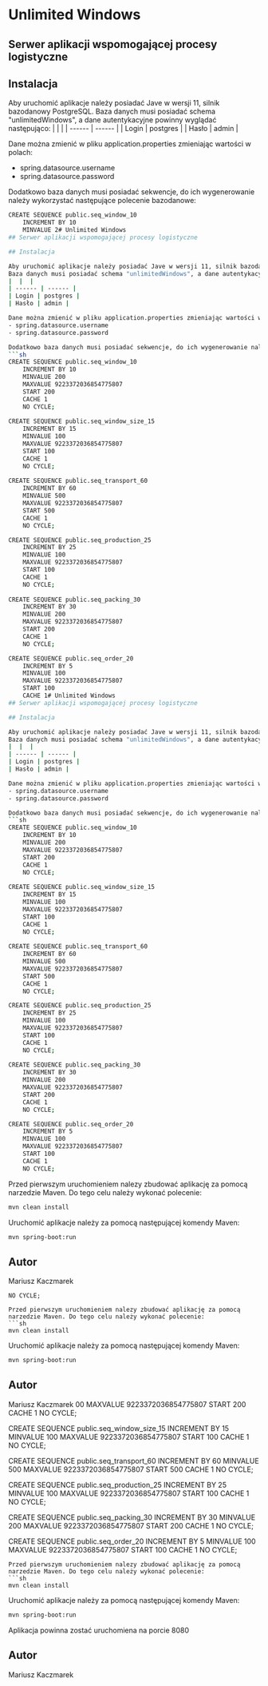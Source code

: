 # Unlimited Windows
## Serwer aplikacji wspomogającej procesy logistyczne

## Instalacja

Aby uruchomić aplikacje należy posiadać Jave w wersji 11, silnik bazodanowy PostgreSQL.
Baza danych musi posiadać schema "unlimitedWindows", a dane autentykacyjne powinny wyglądać następująco:
|  |  |
| ------ | ------ |
| Login | postgres |
| Hasło | admin |

Dane można zmienić w pliku application.properties zmieniając wartości w polach:
- spring.datasource.username
- spring.datasource.password

Dodatkowo baza danych musi posiadać sekwencje, do ich wygenerowanie należy wykorzystać następujące polecenie bazodanowe:
```sh
CREATE SEQUENCE public.seq_window_10
	INCREMENT BY 10
	MINVALUE 2# Unlimited Windows
## Serwer aplikacji wspomogającej procesy logistyczne

## Instalacja

Aby uruchomić aplikacje należy posiadać Jave w wersji 11, silnik bazodanowy PostgreSQL.
Baza danych musi posiadać schema "unlimitedWindows", a dane autentykacyjne powinny wyglądać następująco:
|  |  |
| ------ | ------ |
| Login | postgres |
| Hasło | admin |

Dane można zmienić w pliku application.properties zmieniając wartości w polach:
- spring.datasource.username
- spring.datasource.password

Dodatkowo baza danych musi posiadać sekwencje, do ich wygenerowanie należy wykorzystać następujące polecenie bazodanowe:
```sh
CREATE SEQUENCE public.seq_window_10
	INCREMENT BY 10
	MINVALUE 200
	MAXVALUE 9223372036854775807
	START 200
	CACHE 1
	NO CYCLE;
	
CREATE SEQUENCE public.seq_window_size_15
	INCREMENT BY 15
	MINVALUE 100
	MAXVALUE 9223372036854775807
	START 100
	CACHE 1
	NO CYCLE;
	
CREATE SEQUENCE public.seq_transport_60
	INCREMENT BY 60
	MINVALUE 500
	MAXVALUE 9223372036854775807
	START 500
	CACHE 1
	NO CYCLE;

CREATE SEQUENCE public.seq_production_25
	INCREMENT BY 25
	MINVALUE 100
	MAXVALUE 9223372036854775807
	START 100
	CACHE 1
	NO CYCLE;
	
CREATE SEQUENCE public.seq_packing_30
	INCREMENT BY 30
	MINVALUE 200
	MAXVALUE 9223372036854775807
	START 200
	CACHE 1
	NO CYCLE;

CREATE SEQUENCE public.seq_order_20
	INCREMENT BY 5
	MINVALUE 100
	MAXVALUE 9223372036854775807
	START 100
	CACHE 1# Unlimited Windows
## Serwer aplikacji wspomogającej procesy logistyczne

## Instalacja

Aby uruchomić aplikacje należy posiadać Jave w wersji 11, silnik bazodanowy PostgreSQL.
Baza danych musi posiadać schema "unlimitedWindows", a dane autentykacyjne powinny wyglądać następująco:
|  |  |
| ------ | ------ |
| Login | postgres |
| Hasło | admin |

Dane można zmienić w pliku application.properties zmieniając wartości w polach:
- spring.datasource.username
- spring.datasource.password

Dodatkowo baza danych musi posiadać sekwencje, do ich wygenerowanie należy wykorzystać następujące polecenie bazodanowe:
```sh
CREATE SEQUENCE public.seq_window_10
	INCREMENT BY 10
	MINVALUE 200
	MAXVALUE 9223372036854775807
	START 200
	CACHE 1
	NO CYCLE;
	
CREATE SEQUENCE public.seq_window_size_15
	INCREMENT BY 15
	MINVALUE 100
	MAXVALUE 9223372036854775807
	START 100
	CACHE 1
	NO CYCLE;
	
CREATE SEQUENCE public.seq_transport_60
	INCREMENT BY 60
	MINVALUE 500
	MAXVALUE 9223372036854775807
	START 500
	CACHE 1
	NO CYCLE;

CREATE SEQUENCE public.seq_production_25
	INCREMENT BY 25
	MINVALUE 100
	MAXVALUE 9223372036854775807
	START 100
	CACHE 1
	NO CYCLE;
	
CREATE SEQUENCE public.seq_packing_30
	INCREMENT BY 30
	MINVALUE 200
	MAXVALUE 9223372036854775807
	START 200
	CACHE 1
	NO CYCLE;

CREATE SEQUENCE public.seq_order_20
	INCREMENT BY 5
	MINVALUE 100
	MAXVALUE 9223372036854775807
	START 100
	CACHE 1
	NO CYCLE;
```
Przed pierwszym uruchomieniem nalezy zbudować aplikację za pomocą narzedzie Maven. Do tego celu należy wykonać polecenie:
```sh
mvn clean install
```

Uruchomić aplikacje należy za pomocą następującej komendy Maven:

```sh
mvn spring-boot:run
```
## Autor

Mariusz Kaczmarek

	NO CYCLE;
```
Przed pierwszym uruchomieniem nalezy zbudować aplikację za pomocą narzedzie Maven. Do tego celu należy wykonać polecenie:
```sh
mvn clean install
```

Uruchomić aplikacje należy za pomocą następującej komendy Maven:

```sh
mvn spring-boot:run
```
## Autor

Mariusz Kaczmarek
00
	MAXVALUE 9223372036854775807
	START 200
	CACHE 1
	NO CYCLE;
	
CREATE SEQUENCE public.seq_window_size_15
	INCREMENT BY 15
	MINVALUE 100
	MAXVALUE 9223372036854775807
	START 100
	CACHE 1
	NO CYCLE;
	
CREATE SEQUENCE public.seq_transport_60
	INCREMENT BY 60
	MINVALUE 500
	MAXVALUE 9223372036854775807
	START 500
	CACHE 1
	NO CYCLE;

CREATE SEQUENCE public.seq_production_25
	INCREMENT BY 25
	MINVALUE 100
	MAXVALUE 9223372036854775807
	START 100
	CACHE 1
	NO CYCLE;
	
CREATE SEQUENCE public.seq_packing_30
	INCREMENT BY 30
	MINVALUE 200
	MAXVALUE 9223372036854775807
	START 200
	CACHE 1
	NO CYCLE;

CREATE SEQUENCE public.seq_order_20
	INCREMENT BY 5
	MINVALUE 100
	MAXVALUE 9223372036854775807
	START 100
	CACHE 1
	NO CYCLE;
```
Przed pierwszym uruchomieniem nalezy zbudować aplikację za pomocą narzedzie Maven. Do tego celu należy wykonać polecenie:
```sh
mvn clean install
```

Uruchomić aplikacje należy za pomocą następującej komendy Maven:

```sh
mvn spring-boot:run
```

Aplikacja powinna zostać uruchomiena na porcie 8080
## Autor

Mariusz Kaczmarek

